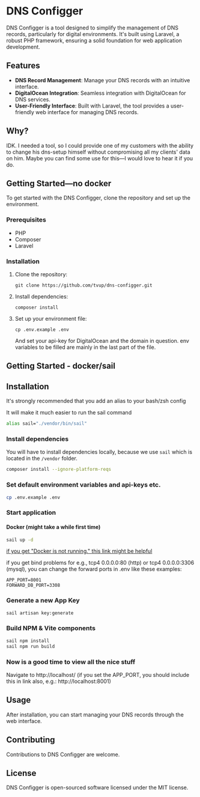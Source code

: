 # DNS Configger

DNS Configger is a tool designed to simplify the management of DNS records, particularly for digital environments. It's built using Laravel, a robust PHP framework, ensuring a solid foundation for web application development.

## Features

- **DNS Record Management**: Manage your DNS records with an intuitive interface.
- **DigitalOcean Integration**: Seamless integration with DigitalOcean for DNS services.
- **User-Friendly Interface**: Built with Laravel, the tool provides a user-friendly web interface for managing DNS records.

## Why?
IDK.
I needed a tool,
so I could provide one of my customers with the ability
to change his dns-setup himself without compromising all my clients'
data on him.
Maybe you can find some use for this—I would love to hear it if you do.

## Getting Started—no docker

To get started with the DNS Configger, clone the repository and set up the environment.

### Prerequisites

- PHP
- Composer
- Laravel

### Installation

1. Clone the repository:
   ```
   git clone https://github.com/tvup/dns-configger.git
   ```
2. Install dependencies:
   ```
   composer install
   ```
3. Set up your environment file:
   ```
   cp .env.example .env
   ```
   And set your api-key for DigitalOcean and the domain in question.
   env variables to be filled are mainly
   in the last part of the file.

## Getting Started - docker/sail
## Installation
<p>It's strongly recommended that you add an alias to your bash/zsh config</p>
<p>It will make it much easier to run the sail command</p>

```bash
alias sail="./vendor/bin/sail"
```

### Install dependencies
You will have to install dependencies locally, because we use `sail` which is located in the `/vendor` folder.

```bash
composer install --ignore-platform-reqs
```

### Set default environment variables and api-keys etc.

```bash
cp .env.example .env
```

### Start application

#### Docker (might take a while first time)
```bash
sail up -d
```
[if you get "Docker is not running." this link might be helpful](https://docs.docker.com/engine/install/linux-postinstall/)

if you get bind problems for e.g., tcp4 0.0.0.0:80 (http) or tcp4 0.0.0.0:3306 (mysql),
you can change the forward ports in .env like these examples:
```.dotenv
APP_PORT=8001
FORWARD_DB_PORT=3308
```

### Generate a new App Key
```bash
sail artisan key:generate
```


### Build NPM & Vite components

```bash
sail npm install
sail npm run build 
```

### Now is a good time to view all the nice stuff
Navigate to http://localhost/
(if you set the APP_PORT, you should include this in link also, e.g.: http://localhost:8001)


## Usage

After installation, you can start managing your DNS records through the web interface.

## Contributing

Contributions to DNS Configger are welcome.

## License

DNS Configger is open-sourced software licensed under the MIT license.
